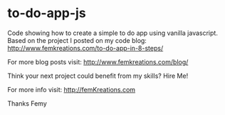# to-do-app-js

Code showing how to create a simple to do app using vanilla javascript. Based on the project I posted on my code blog: http://www.femkreations.com/to-do-app-in-8-steps/

For more blog posts visit: http://www.femkreations.com/blog/

Think your next project could benefit from my skills? Hire Me!

For more info visit: http://femKreations.com

Thanks Femy
